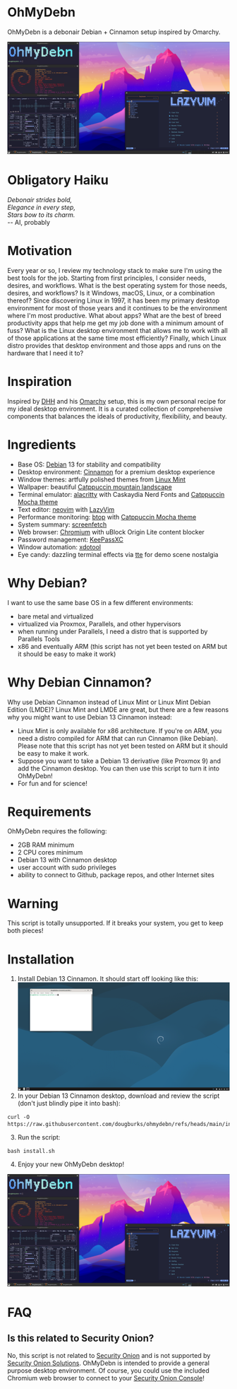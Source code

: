 # OhMyDebn

OhMyDebn is a debonair Debian + Cinnamon setup inspired by Omarchy.

![screenshot](screenshots/screenshot.png)

# Obligatory Haiku

*Debonair strides bold,*  
*Elegance in every step,*  
*Stars bow to its charm.*  
  -- AI, probably

# Motivation
Every year or so, I review my technology stack to make sure I'm using the best tools for the job. Starting from first principles, I consider needs, desires, and workflows. What is the best operating system for those needs, desires, and workflows? Is it Windows, macOS, Linux, or a combination thereof? Since discovering Linux in 1997, it has been my primary desktop environment for most of those years and it continues to be the environment where I'm most productive. What about apps? What are the best of breed productivity apps that help me get my job done with a minimum amount of fuss? What is the Linux desktop environment that allows me to work with all of those applications at the same time most efficiently? Finally, which Linux distro provides that desktop environment and those apps and runs on the hardware that I need it to?

# Inspiration
Inspired by [DHH](https://dhh.dk/) and his [Omarchy](https://omarchy.org/) setup, this is my own personal recipe for my ideal desktop environment. It is a curated collection of comprehensive components that balances the ideals of productivity, flexibiliity, and beauty.

# Ingredients
- Base OS: [Debian](https://www.debian.org/) 13 for stability and compatibility
- Desktop environment: [Cinnamon](https://github.com/linuxmint/Cinnamon) for a premium desktop experience
- Window themes: artfully polished themes from [Linux Mint](https://linuxmint.com/)
- Wallpaper: beautiful [Catppuccin mountain landscape](https://github.com/zhichaoh/catppuccin-wallpapers/blob/main/landscapes/salty_mountains.png)
- Terminal emulator: [alacritty](https://alacritty.org/) with Caskaydia Nerd Fonts and [Catppuccin Mocha theme](https://github.com/catppuccin/alacritty)
- Text editor: [neovim](https://neovim.io/) with [LazyVim](https://www.lazyvim.org/)
- Performance monitoring: [btop](https://github.com/aristocratos/btop) with [Catppuccin Mocha theme](https://github.com/catppuccin/btop)
- System summary: [screenfetch](https://github.com/KittyKatt/screenFetch)
- Web browser: [Chromium](https://www.chromium.org/Home/) with uBlock Origin Lite content blocker
- Password management: [KeePassXC](https://keepassxc.org/)
- Window automation: [xdotool](https://github.com/jordansissel/xdotool)
- Eye candy: dazzling terminal effects via [tte](https://github.com/ChrisBuilds/terminaltexteffects) for demo scene nostalgia

# Why Debian?
I want to use the same base OS in a few different environments:
- bare metal and virtualized
- virtualized via Proxmox, Parallels, and other hypervisors
- when running under Parallels, I need a distro that is supported by Parallels Tools
- x86 and eventually ARM (this script has not yet been tested on ARM but it should be easy to make it work)

# Why Debian Cinnamon?
Why use Debian Cinnamon instead of Linux Mint or Linux Mint Debian Edition (LMDE)? Linux Mint and LMDE are great, but there are a few reasons why you might want to use Debian 13 Cinnamon instead:
- Linux Mint is only available for x86 architecture. If you're on ARM, you need a distro compiled for ARM that can run Cinnamon (like Debian). Please note that this script has not yet been tested on ARM but it should be easy to make it work.
- Suppose you want to take a Debian 13 derivative (like Proxmox 9) and add the Cinnamon desktop. You can then use this script to turn it into OhMyDebn!
- For fun and for science!
  
# Requirements
OhMyDebn requires the following:
- 2GB RAM minimum
- 2 CPU cores minimum
- Debian 13 with Cinnamon desktop
- user account with sudo privileges
- ability to connect to Github, package repos, and other Internet sites
  
# Warning
This script is totally unsupported. If it breaks your system, you get to keep both pieces!

# Installation
1. Install Debian 13 Cinnamon. It should start off looking like this:
![screenshot](screenshots/debian-cinnamon.png)
2. In your Debian 13 Cinnamon desktop, download and review the script (don't just blindly pipe it into bash):
```
curl -O https://raw.githubusercontent.com/dougburks/ohmydebn/refs/heads/main/install.sh
```
3. Run the script:
```
bash install.sh
```
4. Enjoy your new OhMyDebn desktop!

![screenshot](screenshots/screenshot.png)

# FAQ

## Is this related to Security Onion?

No, this script is not related to [Security Onion](https://github.com/Security-Onion-Solutions/securityonion) and is not supported by [Security Onion Solutions](https://securityonion.com). OhMyDebn is intended to provide a general purpose desktop environment. Of course, you could use the included Chromium web browser to connect to your [Security Onion Console](https://docs.securityonion.net/en/2.4/soc.html)!
